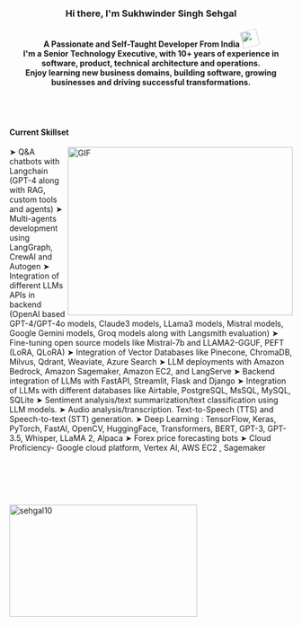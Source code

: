 

<h3 align="center">Hi there, I'm Sukhwinder Singh Sehgal </h3>
<h4 align="center">A Passionate and Self-Taught Developer From India <img height="30" style="-webkit-transform:rotate(-15deg)" src="https://github.com/sehgal10/sehgal10/assets/7620790/c95aa934-257c-44da-a02d-3b039858a75a">


<br>
I'm a Senior Technology Executive, with 10+ years of experience in software, product, technical architecture and operations.
<br>
Enjoy learning new business domains, building software, growing businesses and driving successful transformations.
</h4>

<br>
<br>
<h4>Current Skillset</h4>
 <img height="300" width="400" align="right" alt="GIF" src="https://github.com/sehgal10/sehgal10/assets/7620790/584bc470-6496-4532-8151-e9ad4edf58a1" width="120" height="120" />

➤ Q&A chatbots with Langchain (GPT-4 along with RAG, custom tools and agents)
➤ Multi-agents development using LangGraph, CrewAI and Autogen
➤ Integration of different LLMs APIs in backend (OpenAI based GPT-4/GPT-4o models, Claude3 models, LLama3 models, Mistral models, Google Gemini models, Groq models along with Langsmith evaluation)
➤ Fine-tuning open source models like Mistral-7b and LLAMA2-GGUF, PEFT (LoRA, QLoRA)
➤ Integration of Vector Databases like Pinecone, ChromaDB, Milvus, Qdrant, Weaviate, Azure Search
➤ LLM deployments with Amazon Bedrock, Amazon Sagemaker, Amazon EC2, and LangServe
➤ Backend integration of LLMs with FastAPI, Streamlit, Flask and Django
➤ Integration of LLMs with different databases like Airtable, PostgreSQL, MsSQL, MySQL, SQLite
➤ Sentiment analysis/text summarization/text classification using LLM models.
➤ Audio analysis/transcription. Text-to-Speech (TTS) and Speech-to-text (STT) generation.
➤ Deep Learning : TensorFlow, Keras, PyTorch, FastAI, OpenCV, HuggingFace, Transformers, BERT, GPT-3, GPT-3.5, Whisper, LLaMA 2, Alpaca
➤ Forex price forecasting bots
➤ Cloud Proficiency- Google cloud platform, Vertex AI, AWS EC2 , Sagemaker


<br>



<!--
<h4>Languages & Tools</h4>

<code><img height="20" src="https://raw.githubusercontent.com/github/explore/80688e429a7d4ef2fca1e82350fe8e3517d3494d/topics/html/html.png"></code>
<code><img height="20" src="https://raw.githubusercontent.com/github/explore/80688e429a7d4ef2fca1e82350fe8e3517d3494d/topics/css/css.png"></code>
<code><img height="20" src="https://raw.githubusercontent.com/github/explore/80688e429a7d4ef2fca1e82350fe8e3517d3494d/topics/bootstrap/bootstrap.png"></code>
<code><img height="20" src="https://raw.githubusercontent.com/github/explore/80688e429a7d4ef2fca1e82350fe8e3517d3494d/topics/sass/sass.png"></code>
<code><img height="20" src="https://raw.githubusercontent.com/github/explore/80688e429a7d4ef2fca1e82350fe8e3517d3494d/topics/javascript/javascript.png"></code>
<code><img height="20" src="https://raw.githubusercontent.com/github/explore/80688e429a7d4ef2fca1e82350fe8e3517d3494d/topics/es6/es6.png"></code>
<code><img height="20" src="https://raw.githubusercontent.com/github/explore/80688e429a7d4ef2fca1e82350fe8e3517d3494d/topics/react/react.png"></code>
<code><img height="20" src="https://raw.githubusercontent.com/github/explore/80688e429a7d4ef2fca1e82350fe8e3517d3494d/topics/firebase/firebase.png"></code>
<code><img height="20" src="https://raw.githubusercontent.com/github/explore/80688e429a7d4ef2fca1e82350fe8e3517d3494d/topics/nodejs/nodejs.png"></code>
<code><img height="20" src="https://raw.githubusercontent.com/github/explore/80688e429a7d4ef2fca1e82350fe8e3517d3494d/topics/express/express.png"></code>
<code><img height="20" src="https://raw.githubusercontent.com/github/explore/80688e429a7d4ef2fca1e82350fe8e3517d3494d/topics/mongodb/mongodb.png"></code>
<code><img height="20" src="https://raw.githubusercontent.com/github/explore/80688e429a7d4ef2fca1e82350fe8e3517d3494d/topics/visual-studio-code/visual-studio-code.png"></code>
<code><img height="20" src="https://raw.githubusercontent.com/github/explore/80688e429a7d4ef2fca1e82350fe8e3517d3494d/topics/atom/atom.png"></code>
<code><img height="20" src="https://raw.githubusercontent.com/github/explore/80688e429a7d4ef2fca1e82350fe8e3517d3494d/topics/git/git.png"></code>
 <code><img height="20" src="https://raw.githubusercontent.com/github/explore/80688e429a7d4ef2fca1e82350fe8e3517d3494d/topics/typescript/typescript.png"></code> -->



<br><br>

<!-- <img align="left" height="200" width="400" src="https://github-readme-stats.vercel.app/api?username=sehgal10&show_icons=true&locale=en" alt="sehgal10" /> -->

<img align="left" height="200" width="334" src="https://github-readme-stats.vercel.app/api/top-langs?username=sehgal10&show_icons=true&layout=compact" alt="sehgal10" />
<br>
  
  

<!--
**sehgal10/sehgal10** is a ✨ _special_ ✨ repository because its `README.md` (this file) appears on your GitHub profile.

Here are some ideas to get you started:

- 🔭 I’m currently working on ...
- 🌱 I’m currently learning ...
- 👯 I’m looking to collaborate on ...
- 🤔 I’m looking for help with ...
- 💬 Ask me about ...
- 📫 How to reach me: ...
- 😄 Pronouns: ...
- ⚡ Fun fact: ...
-->
